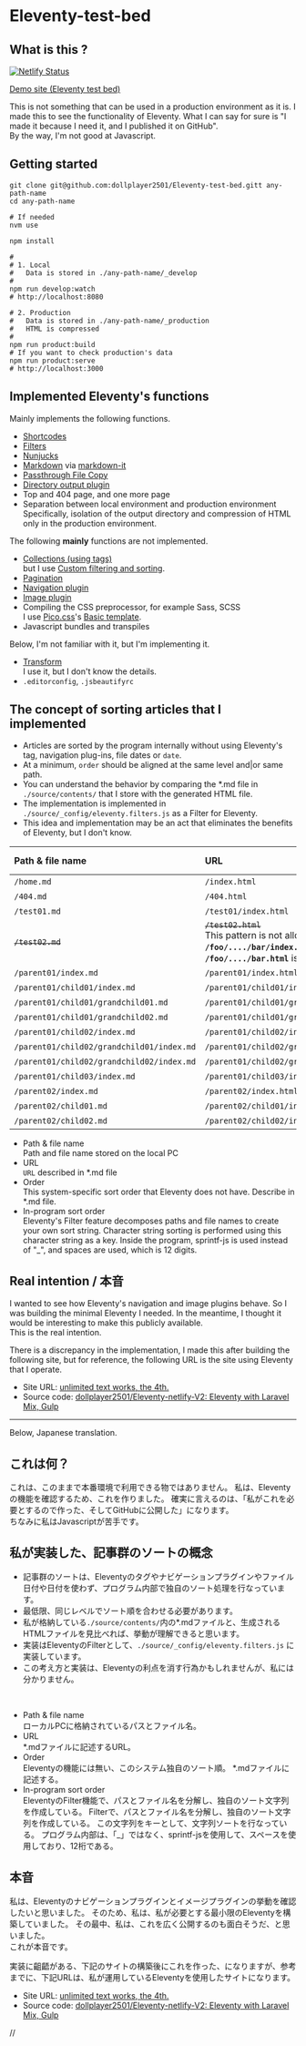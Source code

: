 # Eleventy-test-bed


## What is this ?

[![Netlify Status](https://api.netlify.com/api/v1/badges/f99d6c1e-032f-4a47-9913-f703cb725c03/deploy-status)](https://app.netlify.com/sites/eleventy-test-bed-dollplayer2501/deploys)


[Demo site (Eleventy test bed)](https://eleventy-test-bed-dollplayer2501.netlify.app/)


This is not something that can be used in a production environment as it is.
I made this to see the functionality of Eleventy.
What I can say for sure is "I made it because I need it, and I published it on GitHub".  
By the way, I'm not good at Javascript.


## Getting started

    git clone git@github.com:dollplayer2501/Eleventy-test-bed.gitt any-path-name
    cd any-path-name

    # If needed
    nvm use

    npm install

    #
    # 1. Local
    #   Data is stored in ./any-path-name/_develop
    #
    npm run develop:watch
    # http://localhost:8080

    # 2. Production
    #   Data is stored in ./any-path-name/_production
    #   HTML is compressed
    #
    npm run product:build
    # If you want to check production's data
    npm run product:serve
    # http://localhost:3000


## Implemented Eleventy's functions

Mainly implements the following functions.

- [Shortcodes](https://www.11ty.dev/docs/shortcodes/)
- [Filters](https://www.11ty.dev/docs/filters/)
- [Nunjucks](https://www.11ty.dev/docs/languages/nunjucks/)
- [Markdown](https://www.11ty.dev/docs/languages/markdown/) via [markdown-it](https://www.npmjs.com/package/markdown-it)
- [Passthrough File Copy](https://www.11ty.dev/docs/copy/)
- [Directory output plugin](https://www.11ty.dev/docs/plugins/directory-output/)
- Top and 404 page, and one more page
- Separation between local environment and production environment  
Specifically, isolation of the output directory and compression of HTML only in the production environment.

The following **mainly** functions are not implemented.

- [Collections (using tags)](https://www.11ty.dev/docs/collections/)  
but I use [Custom filtering and sorting](https://www.11ty.dev/docs/collections/#advanced-custom-filtering-and-sorting).
- [Pagination](https://www.11ty.dev/docs/pagination/)
- [Navigation plugin](https://www.11ty.dev/docs/plugins/navigation/)
- [Image plugin](https://www.11ty.dev/docs/plugins/image/)
- Compiling the CSS preprocessor, for example Sass, SCSS  
I use [Pico.css](https://picocss.com/)'s [Basic template](https://picocss.com/examples/basic-template/).
- Javascript bundles and transpiles

Below, I'm not familiar with it, but I'm implementing it.

- [Transform](https://www.11ty.dev/docs/config/#transforms)  
I use it, but I don't know the details.
- `.editorconfig`, `.jsbeautifyrc`


## The concept of sorting articles that I implemented

- Articles are sorted by the program internally without using Eleventy's tag, navigation plug-ins, file dates or `date`.
- At a minimum, `order` should be aligned at the same level and|or same path.
- You can understand the behavior by comparing the *.md file in `./source/contents/` that I store with the generated HTML file.
- The implementation is implemented in `./source/_config/eleventy.filters.js` as a Filter for Eleventy.
- This idea and implementation may be an act that eliminates the benefits of Eleventy, but I don't know.

|Path & file name|URL|Order|In-program<br />sort order|
|:---|:---|---:|:---|
|`/home.md`|`/index.html`|50|`__50`|
|`/404.md`|`/404.html`|40|`__40`|
|`/test01.md`|`/test01/index.html`|11|`__11`|
|~~`/test02.md`~~|~~`/test02.html`~~<br />This pattern is not allowed.<br />**`/foo/..../bar/index.html`** is allowed.<br />**`/foo/..../bar.html`** is not allowed|~~12~~|~~`__12`~~|
|`/parent01/index.md`|`/parent01/index.html`|20|`__20`|
|`/parent01/child01/index.md`|`/parent01/child01/index.html`|1|`__20___1`|
|`/parent01/child01/grandchild01.md`|`/parent01/child01/grandchild01/index.html`|100|`__20___2_100`|
|`/parent01/child01/grandchild02.md`|`/parent01/child01/grandchild02/index.html`|200|`__20___2_200`|
|`/parent01/child02/index.md`|`/parent01/child02/index.html`|2|`__20___2`|
|`/parent01/child02/grandchild01/index.md`|`/parent01/child02/grandchild01/index.html`|1|`__20___2___1`|
|`/parent01/child02/grandchild02/index.md`|`/parent01/child02/grandchild02/index.html`|2|`__20___2___2`|
|`/parent01/child03/index.md`|`/parent01/child03/index.html`|3|`__20___3`|
|`/parent02/index.md`|`/parent02/index.html`|30|`__30`|
|`/parent02/child01.md`|`/parent02/child01/index.html`|1|`__30___1`|
|`/parent02/child02.md`|`/parent02/child02/index.html`|2|`__30___2`|

- Path & file name  
Path and file name stored on the local PC
- URL  
`URL` described in *.md file
- Order  
This system-specific sort order that Eleventy does not have. Describe in *.md file.
- In-program sort order  
Eleventy's Filter feature decomposes paths and file names to create your own sort string.
Character string sorting is performed using this character string as a key.
Inside the program, sprintf-js is used instead of "_", and spaces are used, which is 12 digits.


## Real intention / 本音

I wanted to see how Eleventy's navigation and image plugins behave. So I was building the minimal Eleventy I needed. In the meantime, I thought it would be interesting to make this publicly available.  
This is the real intention.

There is a discrepancy in the implementation, I made this after building the following site, but for reference, the following URL is the site using Eleventy that I operate.

- Site URL: [unlimited text works, the 4th.](https://dollplayer2501.netlify.app/)
- Source code: [dollplayer2501/Eleventy-netlify-V2: Eleventy with Laravel Mix, Gulp](https://github.com/dollplayer2501/Eleventy-netlify-V2)



- - -



Below, Japanese translation.


## これは何？

これは、このままで本番環境で利用できる物ではありません。
私は、Eleventyの機能を確認するため、これを作りました。
確実に言えるのは、「私がこれを必要とするので作った、そしてGitHubに公開した」になります。  
ちなみに私はJavascriptが苦手です。


## 私が実装した、記事群のソートの概念

- 記事群のソートは、Eleventyのタグやナビゲーションプラグインやファイル日付や日付を使わず、プログラム内部で独自のソート処理を行なっています。
- 最低限、同じレベルでソート順を合わせる必要があります。
- 私が格納している`./source/contents/`内の*.mdファイルと、生成されるHTMLファイルを見比べれば、挙動が理解できると思います。
- 実装はEleventyのFilterとして、`./source/_config/eleventy.filters.js` に実装しています。
- この考え方と実装は、Eleventyの利点を消す行為かもしれませんが、私には分かりません。

&nbsp;

- Path & file name  
ローカルPCに格納されているパスとファイル名。
- URL  
*.mdファイルに記述するURL。
- Order  
Eleventyの機能には無い、このシステム独自のソート順。
*.mdファイルに記述する。
- In-program sort order  
EleventyのFilter機能で、パスとファイル名を分解し、独自のソート文字列を作成している。
Filterで、パスとファイル名を分解し、独自のソート文字列を作成している。
この文字列をキーとして、文字列ソートを行なっている。
プログラム内部は、「_」ではなく、sprintf-jsを使用して、スペースを使用しており、12桁である。


## 本音

私は、Eleventyのナビゲーションプラグインとイメージプラグインの挙動を確認したいと思いました。
そのため、私は、私が必要とする最小限のEleventyを構築していました。
その最中、私は、これを広く公開するのも面白そうだ、と思いました。  
これが本音です。

実装に齟齬がある、下記のサイトの構築後にこれを作った、になりますが、参考までに、下記URLは、私が運用しているEleventyを使用したサイトになります。

- Site URL: [unlimited text works, the 4th.](https://dollplayer2501.netlify.app/)
- Source code: [dollplayer2501/Eleventy-netlify-V2: Eleventy with Laravel Mix, Gulp](https://github.com/dollplayer2501/Eleventy-netlify-V2)










//
